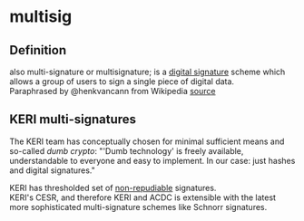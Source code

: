 # multisig
## Definition
also multi-signature or multisignature; is a [digital signature](https://en.wikipedia.org/wiki/Digital_signature) scheme which allows a group of users to sign a single piece of digital data.  
Paraphrased by @henkvancann from Wikipedia [source](https://en.wikipedia.org/wiki/Multisignature)

## KERI multi-signatures
The KERI team has conceptually chosen for minimal sufficient means and so-called _dumb crypto_: "'Dumb technology' is freely available, understandable to everyone and easy to implement. In our case: just hashes and digital signatures."

KERI has thresholded set of [non-repudiable](non-repudiable) signatures.  
KERI's CESR, and therefore KERI and ACDC is extensible with the latest more sophisticated multi-signature schemes like Schnorr signatures. 